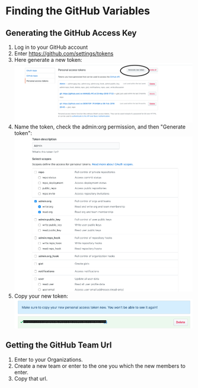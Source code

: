 # Finding the GitHub Variables

## Generating the GitHub Access Key
1. Log in to your GitHub account
2. Enter https://github.com/settings/tokens
3. Here generate a new token: 
![First Image][0]
4. Name the token, check the admin:org permission, and then "Generate token": 
![Second Image][1]
5. Copy your new token:<br>
![Third Image][2]

[0]: images/github0.png "Image 1"
[1]: images/github1.png "Image 2"
[2]: images/github2.png "Image 3"

## Getting the GitHub Team Url
1. Enter to your Organizations.
2. Create a new team or enter to the one you which the new members to enter.
3. Copy that url.

